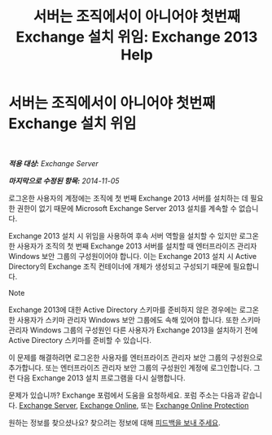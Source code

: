 ﻿---
title: '서버는 조직에서이 아니어야 첫번째 Exchange 설치 위임: Exchange 2013 Help'
TOCTitle: 서버는 조직에서이 아니어야 첫번째 Exchange 설치 위임
ms:assetid: d451581b-6161-4e95-99f1-03dac8313fae
ms:mtpsurl: https://technet.microsoft.com/ko-kr/library/ms.exch.setupreadiness.delegatedmailboxfirstinstall(v=EXCHG.150)
ms:contentKeyID: 50484225
ms.date: 05/22/2018
mtps_version: v=EXCHG.150
ms.translationtype: MT
---

# 서버는 조직에서이 아니어야 첫번째 Exchange 설치 위임

 

_**적용 대상:** Exchange Server_

_**마지막으로 수정된 항목:** 2014-11-05_

로그온한 사용자의 계정에는 조직에 첫 번째 Exchange 2013 서버를 설치하는 데 필요한 권한이 없기 때문에 Microsoft Exchange Server 2013 설치를 계속할 수 없습니다.

Exchange 2013 설치 시 위임을 사용하여 후속 서버 역할을 설치할 수 있지만 로그온한 사용자가 조직의 첫 번째 Exchange 2013 서버를 설치할 때 엔터프라이즈 관리자 Windows 보안 그룹의 구성원이어야 합니다. 이는 Exchange 2013 설치 시 Active Directory의 Exchange 조직 컨테이너에 개체가 생성되고 구성되기 때문에 필요합니다.


> [!NOTE]
> Exchange 2013에 대한 Active Directory 스키마를 준비하지 않은 경우에는 로그온한 사용자가 스키마 관리자 Windows 보안 그룹에도 속해 있어야 합니다. 또한 스키마 관리자 Windows 그룹의 구성원인 다른 사용자가 Exchange 2013을 설치하기 전에 Active Directory 스키마를 준비할 수 있습니다.



이 문제를 해결하려면 로그온한 사용자를 엔터프라이즈 관리자 보안 그룹의 구성원으로 추가합니다. 또는 엔터프라이즈 관리자 보안 그룹의 구성원인 계정에 로그인합니다. 그런 다음 Exchange 2013 설치 프로그램을 다시 실행합니다.

문제가 있습니까? Exchange 포럼에서 도움을 요청하세요. 포럼 주소는 다음과 같습니다. [Exchange Server](https://go.microsoft.com/fwlink/p/?linkid=60612), [Exchange Online](https://go.microsoft.com/fwlink/p/?linkid=267542), 또는 [Exchange Online Protection](https://go.microsoft.com/fwlink/p/?linkid=285351)

원하는 정보를 찾으셨나요? 찾으려는 정보에 대해 [피드백을 보내 주세요](mailto:exsetuphelpfeedback@microsoft.com?subject=exchange%202013%20setup%20help%20feedback).

